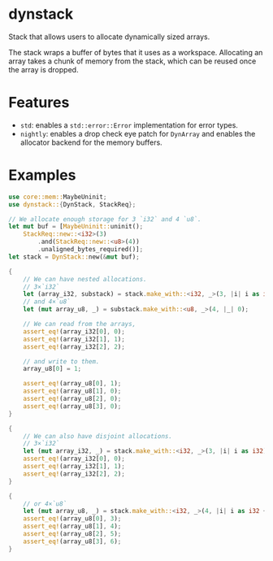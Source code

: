 # dynstack
Stack that allows users to allocate dynamically sized arrays.

The stack wraps a buffer of bytes that it uses as a workspace.
Allocating an array takes a chunk of memory from the stack, which can be reused once the array
is dropped.

# Features
 - `std`: enables a `std::error::Error` implementation for error types.
 - `nightly`: enables a drop check eye patch for `DynArray` and enables the
   allocator backend for the memory buffers.

# Examples
```rust
use core::mem::MaybeUninit;
use dynstack::{DynStack, StackReq};

// We allocate enough storage for 3 `i32` and 4 `u8`.
let mut buf = [MaybeUninit::uninit();
    StackReq::new::<i32>(3)
        .and(StackReq::new::<u8>(4))
        .unaligned_bytes_required()];
let stack = DynStack::new(&mut buf);

{
    // We can have nested allocations.
    // 3×`i32`
    let (array_i32, substack) = stack.make_with::<i32, _>(3, |i| i as i32);
    // and 4×`u8`
    let (mut array_u8, _) = substack.make_with::<u8, _>(4, |_| 0);

    // We can read from the arrays,
    assert_eq!(array_i32[0], 0);
    assert_eq!(array_i32[1], 1);
    assert_eq!(array_i32[2], 2);

    // and write to them.
    array_u8[0] = 1;

    assert_eq!(array_u8[0], 1);
    assert_eq!(array_u8[1], 0);
    assert_eq!(array_u8[2], 0);
    assert_eq!(array_u8[3], 0);
}

{
    // We can also have disjoint allocations.
    // 3×`i32`
    let (mut array_i32, _) = stack.make_with::<i32, _>(3, |i| i as i32);
    assert_eq!(array_i32[0], 0);
    assert_eq!(array_i32[1], 1);
    assert_eq!(array_i32[2], 2);
}

{
    // or 4×`u8`
    let (mut array_u8, _) = stack.make_with::<i32, _>(4, |i| i as i32 + 3);
    assert_eq!(array_u8[0], 3);
    assert_eq!(array_u8[1], 4);
    assert_eq!(array_u8[2], 5);
    assert_eq!(array_u8[3], 6);
}
```
